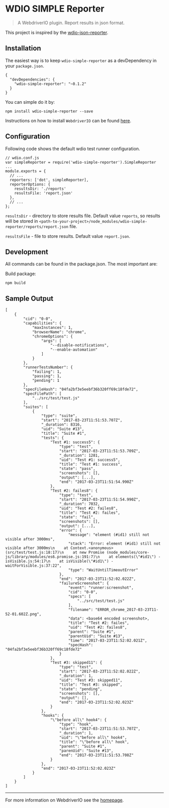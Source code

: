# WDIO SIMPLE Reporter
> A WebdriverIO plugin. Report results in json format.

This project is inspired by the [wdio-json-reporter](https://github.com/fijijavis/wdio-json-reporter).

## Installation

The easiest way is to keep `wdio-simple-reporter` as a devDependency in your `package.json`.

```
{
  "devDependencies": {
    "wdio-simple-reporter": "~0.1.2"
  }
}
```

You can simple do it by:

```
npm install wdio-simple-reporter --save
```

Instructions on how to install `WebdriverIO` can be found [here](http://webdriver.io/guide/getstarted/install.html).

## Configuration

Following code shows the default wdio test runner configuration.

```
// wdio.conf.js
var simpleReporter = require('wdio-simple-reporter').SimpleReporter
...
module.exports = {
  // ...
  reporters: ['dot', simpleReporter],
  reporterOptions: {
    resultsDir: './reports'
    resultsFile: 'report.json'
  },
  // ...
};
```

`resultsDir` - directory to store results file. Default value `reports`, so results will be stored in `<path-to-your-project>/node_modules/wdio-simple-reporter/reports/report.json` file.

`resultsFile` - file to store results. Default value `report.json`.

## Development

All commands can be found in the package.json. The most important are:

Build package:

```
npm build
```

## Sample Output

```
[
    {
        "cid": "0-0",
        "capabilities": {
            "maxInstances": 1,
            "browserName": "chrome",
            "chromeOptions": {
                "args": [
                    "--disable-notifications",
                    "--enable-automation"
                ]
            }
        },
        "runnerTestsNumber": {
            "failing": 1,
            "passing": 1,
            "pending": 1
        },
        "specFileHash": "04fa2bf3e5eebf36b320ff69c18fde72",
        "specFilePath": [
            "../src/test/test.js"
        ],
        "suites": [
            {
                "type": "suite",
                "start": "2017-03-23T11:51:53.707Z",
                "_duration": 8316,
                "uid": "Suite #13",
                "title": "Suite #1",
                "tests": {
                    "Test #1: success5": {
                        "type": "test",
                        "start": "2017-03-23T11:51:53.709Z",
                        "_duration": 1281,
                        "uid": "Test #1: success5",
                        "title": "Test #1: success",
                        "state": "pass",
                        "screenshots": [],
                        "output": [...],
                        "end": "2017-03-23T11:51:54.990Z"
                    },
                    "Test #2: failes8": {
                        "type": "test",
                        "start": "2017-03-23T11:51:54.990Z",
                        "_duration": 7032,
                        "uid": "Test #2: failes8",
                        "title": "Test #2: failes",
                        "state": "fail",
                        "screenshots": [],
                        "output": [...],
                        "error": {
                            "message": "element (#id1) still not visible after 3000ms",
                            "stack": "Error: element (#id1) still not visible after 3000ms\n    at Context.<anonymous> (src/test/test.js:18:17)\n    at new Promise (node_modules/core-js/library/modules/es6.promise.js:191:7)\n    at elements(\"#id1\") - isVisible.js:54:17\n    at isVisible(\"#id1\") - waitForVisible.js:37:22",
                            "type": "WaitUntilTimeoutError"
                        },
                        "end": "2017-03-23T11:52:02.022Z",
                        "failureScreenshot": {
                            "event": "runner:screenshot",
                            "cid": "0-0",
                            "specs": [
                                "../src/test/test.js"
                            ],
                            "filename": "ERROR_chrome_2017-03-23T11-52-01.602Z.png",
                            "data": <base64 encoded screenshot>,
                            "title": "Test #2: failes",
                            "uid": "Test #2: failes8",
                            "parent": "Suite #1",
                            "parentUid": "Suite #13",
                            "time": "2017-03-23T11:52:02.021Z",
                            "specHash": "04fa2bf3e5eebf36b320ff69c18fde72"
                        }
                    },
                    "Test #3: skipped11": {
                        "type": "test",
                        "start": "2017-03-23T11:52:02.022Z",
                        "_duration": 1,
                        "uid": "Test #3: skipped11",
                        "title": "Test #3: skipped",
                        "state": "pending",
                        "screenshots": [],
                        "output": [],
                        "end": "2017-03-23T11:52:02.023Z"
                    }
                },
                "hooks": {
                    "\"before all\" hook4": {
                        "type": "hook",
                        "start": "2017-03-23T11:51:53.707Z",
                        "_duration": 1,
                        "uid": "\"before all\" hook4",
                        "title": "\"before all\" hook",
                        "parent": "Suite #1",
                        "parenUid": "Suite #13",
                        "end": "2017-03-23T11:51:53.708Z"
                    }
                },
                "end": "2017-03-23T11:52:02.023Z"
            }
        ]
    }
]
```

***

For more information on WebdriverIO see the [homepage](http://webdriver.io/).
